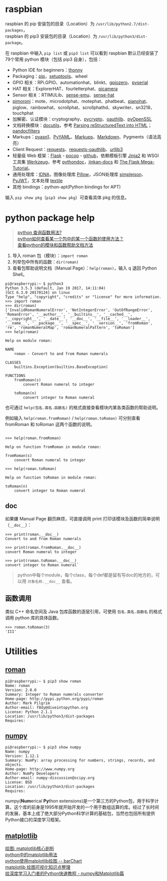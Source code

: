 # raspbian
raspbian 的 pip 安装包的目录（Location）为 `/usr/lib/python2.7/dist-packages`，  
raspbian 的 pip3 安装包的目录（Location）为 `/usr/lib/python3/dist-package`。  

在 raspbian 中输入 `pip list` 或 `pip3 list` 可以看到 raspbian 默认已经安装了79个常用 python 模块（包括 pip3 自身），包括： 

- Python IDE for beginners：[thonny](http://thonny.org)  
- Packaging：[pip](https://pip.pypa.io/)，[setuptools](https://github.com/pypa/setuptools)、wheel  
- GPIO 相关：RPi.GPIO、automationhat、blinkt、[gpiozero](https://github.com/RPi-Distro/python-gpiozero)、[pyserial](https://github.com/pyserial/pyserial)  
- HAT 相关：ExplorerHAT、fourletterphat、[picamera](http://picamera.readthedocs.io/)  
- Sensor 相关：RTIMULib、[sense-emu](http://sense-emu.readthedocs.io/)、[sense-hat](https://github.com/RPi-Distro/python-sense-hat)  
- [pimoroni](http://www.pimoroni.com)：mote、microdotphat、motephat、phatbeat、[pianohat](http://shop.pimoroni.com)、piglow、rainbowhat、scrollphat、scrollphathd、skywriter、sn3218、touchphat  
- 加解密、认证模块：cryptography、[pycrypto](http://www.pycrypto.org/)、[oauthlib](https://github.com/idan/oauthlib)、[pyOpenSSL](https://pyopenssl.readthedocs.io/)  
- 文档转换模块：[docutils](http://www.xuebuyuan.com/1029378.html)，参考 [Parsing reStructuredText into HTML](https://stackoverflow.com/questions/6654519/parsing-restructuredtext-into-html)；[pandocfilters](http://github.com/jgm/pandocfilters)  
- Markups：[pyasn1](http://sourceforge.net/projects/pyasn1/)、[PyYAML](http://pyyaml.org/wiki/PyYAML)、[Markups](https://github.com/retext-project/pymarkups)、[Markdown](https://pythonhosted.org/Markdown/)、Pygments（语法高亮）  
- Client Request：[requests](http://python-requests.org)、[requests-oauthlib](https://github.com/requests/requests-oauthlib)、[urllib3](https://urllib3.readthedocs.io/)  
- 轻量级 Web 框架：[Flask](https://pypi.python.org/pypi/Flask) - [pocoo](http://flask.pocoo.org/) - [github](http://github.com/pallets/flask/)，依赖模板引擎 [Jinja2](http://jinja.pocoo.org/) 和 WSGI 工具集 [Werkzeug](http://werkzeug.pocoo.org/)，参考 [pythondoc](http://www.pythondoc.com/flask/)，[jinkan-docs](http://docs.jinkan.org/docs/flask/) 和 [The Flask Mega-Tutorial](http://www.pythondoc.com/flask-mega-tutorial/index.html)。  
- 通用处理库：[IDNA](https://github.com/kjd/idna)，图像处理库 [Pillow](http://python-pillow.org)，JSON处理库 [simplejson](http://github.com/simplejson/simplejson)、[PyJWT](http://github.com/jpadilla/pyjwt)，文本处理 [textile](http://github.com/textile/python-textile)  
- 其他 bindings：python-apt(Python bindings for APT)

输入 `pip show pkg`（`pip3 show pkg`）可查看具体 pkg 的信息。

# python package help

> [python 查询函数用法?](https://www.zhihu.com/question/29433964)  
> [python如何查看某一个包中的某一个函数的使用方法？](https://www.zhihu.com/question/28509228)  
> [查看python的模块和函数帮助文档方法](http://blog.csdn.net/u013810296/article/details/55509284)  

1. 导入 roman 包（模块）：`import roman`  
2. 列举包中所有的函数：`dir(roman)`  
3. 查看包帮助说明文档（Manual Page）：`help(roman)`，输入 <kbd>q</kbd> 退回 Python Shell。 

```Shell
pi@raspberrypi:~ $ python3
Python 3.5.3 (default, Jan 19 2017, 14:11:04) 
[GCC 6.3.0 20170124] on linux
Type "help", "copyright", "credits" or "license" for more information.
>>> import roman
>>> dir(roman)
['InvalidRomanNumeralError', 'NotIntegerError', 'OutOfRangeError', 'RomanError', '__author__', '__builtins__', '__cached__', '__copyright__', '__date__', '__doc__', '__file__', '__loader__', '__name__', '__package__', '__spec__', '__version__', 'fromRoman', 're', 'romanNumeralMap', 'romanNumeralPattern', 'toRoman']
>>> help(roman)

Help on module roman:

NAME
    roman - Convert to and from Roman numerals

CLASSES
    builtins.Exception(builtins.BaseException)

FUNCTIONS
    fromRoman(s)
        convert Roman numeral to integer
    
    toRoman(n)
        convert integer to Roman numeral

```

也可通过 `help(包名.类名.函数名)` 的格式直接查看模块内某各类函数的帮助说明。

例如输入 `help(roman.fromRoman)` / `help(roman.toRoman)` 可分别查看 fromRoman 和 toRoman 这两个函数的说明。

```Shell

>>> help(roman.fromRoman)

Help on function fromRoman in module roman:

fromRoman(s)
    convert Roman numeral to integer

>>> help(roman.toRoman)

Help on function toRoman in module roman:

toRoman(n)
    convert integer to Roman numeral
```

## __doc__

如果嫌 Manual Page 翻页麻烦，可直接调用 print 打印该模块及函数的简单说明（`__doc__`）：

```
>>> print(roman.__doc__)
Convert to and from Roman numerals

>>> print(roman.fromRoman.__doc__)
convert Roman numeral to integer

>>> print(roman.toRoman.__doc__)
convert integer to Roman numeral`
```

> python中每个module，每个class，每个def都是留有写doc的地方的，可以用 `对象名称.__doc__` 查看。

## 函数调用

类似 C++ 命名空间及 Java 包库函数的逐层引用，可使用 `包名.类名.函数名` 的格式调用 python 库的具体函数。

```Shell
>>> roman.toRoman(3)
'III'
```

# Utilities

## [roman](http://pypi.python.org/pypi/roman)
```Shell
pi@raspberrypi:~ $ pip3 show roman
Name: roman
Version: 2.0.0
Summary: Integer to Roman numerals converter
Home-page: http://pypi.python.org/pypi/roman
Author: Mark Pilgrim
Author-email: f8dy@diveintopython.org
License: Python 2.1.1
Location: /usr/lib/python3/dist-packages
Requires: 
```

## [numpy](http://www.numpy.org)

```Shell
pi@raspberrypi:~ $ pip3 show numpy
Name: numpy
Version: 1.12.1
Summary: NumPy: array processing for numbers, strings, records, and objects.
Home-page: http://www.numpy.org
Author: NumPy Developers
Author-email: numpy-discussion@scipy.org
License: BSD
Location: /usr/lib/python3/dist-packages
Requires: 
```

numpy(**Num**erical **Py**thon extensions)是一个第三方的Python包，用于科学计算。这个库的前身是1995年就开始开发的一个用于数组运算的库。经过了长时间的发展，基本上成了绝大部分Python科学计算的基础包，当然也包括所有提供Python接口的深度学习框架。

## [matplotlib](http://matplotlib.org/)
[绘图: matplotlib核心剖析](http://www.cnblogs.com/vamei/archive/2013/01/30/2879700.html)  
[python中的matplotlib用法](http://blog.csdn.net/xiaodongxiexie/article/details/53123371)  
[python使用matplotlib绘图 -- barChart](http://www.cnblogs.com/qianlifeng/archive/2012/02/13/2350086.html)  
[matplotlib 绘图可视化知识点整理](http://python.jobbole.com/85106/)  
[给深度学习入门者的Python快速教程 - numpy和Matplotlib篇](https://zhuanlan.zhihu.com/p/24309547)  



